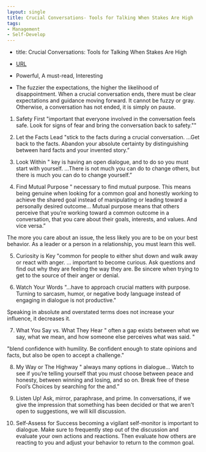 ```yaml
---
layout: single
title: Crucial Conversations- Tools for Talking When Stakes Are High
tags:
- Management
- Self-Develop
---
```


- title: Crucial Conversations: Tools for Talking When Stakes Are High
- [URL](https://www.amazon.com/Crucial-Conversations-Talking-Stakes-Second/dp/1469266822)
- Powerful, A must-read, Interesting




- The fuzzier the expectations, the higher the likelihood of disappointment. When a crucial conversation ends, there must be clear expectations and guidance moving forward. It cannot be fuzzy or gray. Otherwise, a conversation has not ended, it is simply on pause.

1. Safety First
"important that everyone involved in the conversation feels safe. Look for signs of fear and bring the conversation back to safety.""

2. Let the Facts Lead
"stick to the facts during a crucial conversation. ...Get back to the facts. Abandon your absolute certainty by distinguishing between hard facts and your invented story.”

3. Look Within
" key  is having an open dialogue, and to do so you must start with yourself. ...There is not much you can do to change others, but there is much you can do to change yourself.”

4. Find Mutual Purpose
" necessary to find mutual purpose. This means being genuine when looking for a common goal and honestly working to achieve the shared goal instead of manipulating or leading toward a personally desired outcome... Mutual purpose means that others perceive that you’re working toward a common outcome in a conversation, that you care about their goals, interests, and values. And vice versa.” 

 The more you care about an issue, the less likely you are to be on your best behavior. As a leader or a person in a relationship, you must learn this well. 

5. Curiosity is Key
"common for people to either shut down and walk away or react with anger. ... important to become curious. Ask questions and find out why they are feeling the way they are. Be sincere when trying to get to the source of their anger or denial.


6. Watch Your Words
"...have to approach crucial matters with purpose. Turning to sarcasm, humor, or negative body language instead of engaging in dialogue is not productive." 

Speaking in absolute and overstated terms does not increase your influence, it decreases it. 

7.  What You Say vs. What They Hear
" often a gap exists between what we say, what we mean, and how someone else perceives what was said. " 

"blend confidence with humility. Be confident enough to state opinions and facts, but also be open to accept a challenge."

8.  My Way or The Highway
" always many options in dialogue... Watch to see if you’re telling yourself that you must choose between peace and honesty, between winning and losing, and so on. Break free of these Fool’s Choices by searching for the and.” 


9. Listen Up!
Ask, mirror, paraphrase, and prime. In conversations, if we give the impression that something has been decided or that we aren't open to suggestions, we will kill discussion.

10. Self-Assess for Success
 becoming a vigilant self-monitor is important to dialogue. Make sure to frequently step out of the discussion and evaluate your own actions and reactions. Then evaluate how others are reacting to you and adjust your behavior to return to the common goal.
